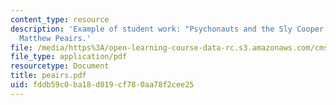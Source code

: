 ```yaml
---
content_type: resource
description: 'Example of student work: "Psychonauts and the Sly Cooper Series" by
  Matthew Peairs.'
file: /media/https%3A/open-learning-course-data-rc.s3.amazonaws.com/cms-600-videogame-theory-and-analysis-fall-2007/fddb59c0ba18d019cf780aa78f2cee25_peairs.pdf
file_type: application/pdf
resourcetype: Document
title: peairs.pdf
uid: fddb59c0-ba18-d019-cf78-0aa78f2cee25
---
```

